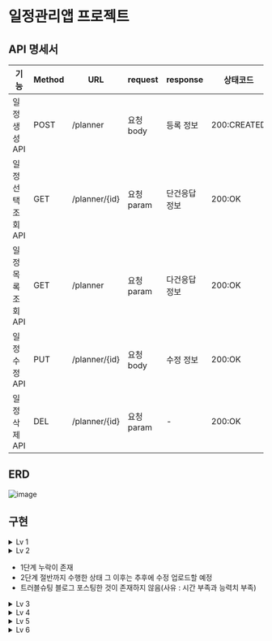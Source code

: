 # 일정관리앱 프로젝트

## API 명세서

|기능|Method|URL|request|response|상태코드|
|------|---|---|---|---|---|
|일정 생성 API|POST|/planner|요청 body|등록 정보|200:CREATED|
|일정선택조회 API|GET|/planner/{id}|요청 param|단건응답 정보|200:OK|
|일정목록조회 API|GET|/planner|요청 param|다건응답 정보|200:OK|
|일정 수정 API|PUT|/planner/{id}|요청 body|수정 정보|200:OK|
|일정 삭제 API|DEL|/planner/{id}|요청 param| - |200:OK|


## ERD

![image](https://github.com/user-attachments/assets/bee89d63-eb86-4d79-b6cd-ad46da6aff38)


## 구현 

<details>
<summary>Lv 1</summary>  

### Lv 1. 일정 생성 및 조회  `필수`
**일정 생성(일정 작성하기)**
  - 일정 생성시 plan, name, password, date, revision_date를 데이터베이스 연동하여 저장
  - 작성, 수정일의 날짜와 시간을 모두 포함한 상태로 구현하였으며 LocalDateTime.now()로 가져와서 저장.
  - 읽을 때는 시간 부분도 함께 읽기 위해 Timestamp를 사용하여 읽은 후에 LocalDateTime으로 형변환하여 Postman에 정상출력되게 함
  - 각 일정은 고유 식별자를 1부터 자동카운팅하여 관리
  - 최초 입력 시에는 작성일과 수정일이 동일하게 저장됨
**전체 일정 조회(등록된 일정 불러오기)**
  - 작성일과 수정일 모두 (YYYY-MM-DD-H-M-S)로 구현될 수 있도록 출력부분은 timpstamp로 관리
  - 수정일 기준 내림차순 정렬하여야 하나 이 부분은 급한 코드 수정으로 인해 반영되지 않음 (누락)
  - 
**선택 일정 조회(선택한 일정 정보 불러오기)**
    - 고유 식별자(id)를 이용한 선택한 단건 일정 조회 가능
</details>

<details>
<summary>Lv 2</summary>  
  
### Lv 2. 일정 수정 및 삭제  `필수`
**선택한 일정 수정**
    - 선택 일정 중에 할일과 작성자명만 변경이 가능케 함
    - 일정 수정 요청 시 비밀번호를 전달하여 맞으면 수정이 가능케 하여야 하는데 이 부분이 구현되지 않음
    - 작성일은 변경되지 않고 수정일만 변경되게 구현됨
**선택한 일정 삭제**
    - 선택한 일정 삭제 가능
    - 삭제할 때도 비밀번호를 확인하는 부분이 구현되지 않음

</details>

- 1단계 누락이 존재
- 2단계 절반까지 수행한 상태 그 이후는 추후에 수정 업로드할 예정
- 트러블슈팅 블로그 포스팅한 것이 존재하지 않음(사유 : 시간 부족과 능력치 부족)

<details>
<summary>Lv 3</summary>  
  
  ### Lv 3. 연관 관계 설정  `도전`

**작성자와 일정의 연결**
    - [ ]  설명
        - [ ]  동명이인의 작성자가 있어 어떤 작성자가 등록한 ‘할 일’인지 구별할 수 없음
        - [ ]  작성자를 식별하기 위해 이름으로만 관리하던 작성자에게 고유 식별자를 부여합니다.
        - [ ]  작성자를 할 일과 분리해서 관리합니다.
        - [ ]  작성자 테이블을 생성하고 일정 테이블에 FK를 생성해 연관관계를 설정해 봅니다.
    - [ ]  조건
        - [ ]  작성자는 `이름` 외에 `이메일`, `등록일`, `수정일` 정보를 가지고 있습니다.
            - [ ]  작성자의 정보는 추가로 받을 수 있습니다.(조건만 만족한다면 다른 데이터 추가 가능)
        - [ ]  ~~기존 : 고유 식별자를 통해 작성자를 조회할 수 있도록 기존 코드를 변경합니다.~~
            - [ ]  변경 : 작성자의 고유 식별자를 통해 일정이 검색이 될 수 있도록 전체 일정 조회 코드 수정.
        - [ ]  작성자의 고유 식별자가 일정 테이블의 외래키가 될 수 있도록 합니다.

</details>

<details>
<summary>Lv 4</summary>  

### Lv 4. 페이지네이션  `도전`

- [ ]  설명
    - [ ]  많은 양의 데이터를 효율적으로 표시하기 위해 데이터를 여러 페이지로 나눕니다.
        - [ ]  `페이지 번호`와 `페이지 크기`를 쿼리 파라미터로 전달하여 요청하는 항목을 나타냅니다.
        - [ ]  전달받은 페이지 번호와 크기를 기준으로 쿼리를 작성하여 필요한 데이터만을 조회하고 반환
- [ ]  조건
    - [ ]  등록된 일정 목록을 `페이지 번호`와 `크기`를 기준으로 모두 조회
    - [ ]  조회한 일정 목록에는 `작성자 이름`이 포함
    - [ ]  범위를 넘어선 페이지를 요청하는 경우 빈 배열을 반환
    - [ ]  Paging 객체를 활용할 수 있음

</details>

<details>
<summary>Lv 5</summary>  

### Lv 5. 예외 발생 처리  `도전`

- [ ]  설명
    - [ ]  예외 상황에 대한 처리를 위해 [`HTTP 상태 코드(링크)`](https://developer.mozilla.org/ko/docs/Web/HTTP/Status)와 `에러 메시지`를 포함한 정보를 사용하여 예외를 관리할 수 있습니다.
        1. 필요에 따라 사용자 정의 예외 클래스를 생성하여 예외 처리를 수행할 수 있습니다.
        2. `@ExceptionHandler`를 활용하여 공통 예외 처리를 구현할 수도 있습니다.
        3. 예외가 발생할 경우 적절한 HTTP 상태 코드와 함께 사용자에게 메시지를 전달하여 상황을 관리합니다.

- [ ]  조건
    - [ ]  수정, 삭제 시 요청할 때 보내는 `비밀번호`가 일치하지 않을 때 예외가 발생합니다.
    - [ ]  선택한 일정 정보를 조회할 수 없을 때 예외가 발생합니다.
        1. 잘못된 정보로 조회하려고 할 때 
        2. 이미 삭제된 정보를 조회하려고 할 때

</details>

<details>
<summary>Lv 6</summary>  

### Lv 6. null 체크 및 특정 패턴에 대한 검증 수행  `도전`

- [ ]  설명
    - [ ]  유효성 검사
        1. 잘못된 입력이나 요청을 미리 방지할 수 있습니다.
        2. 데이터의 `무결성을 보장`하고 애플리케이션의 예측 가능성을 높여줍니다.
        3. Spring에서 제공하는 `@Valid` 어노테이션을 이용할 수 있습니다.
- [ ]  조건
    - [ ]  `할일`은 최대 200자 이내로 제한, 필수값 처리
    - [ ]  `비밀번호`는 필수값 처리
    - [ ]  담당자의 `이메일` 정보가 형식에 맞는지 확인
     
</details>
